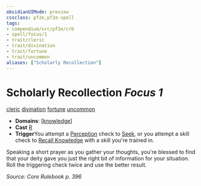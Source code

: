 ```yaml
---
obsidianUIMode: preview
cssclass: pf2e,pf2e-spell
tags:
- compendium/src/pf2e/crb
- spell/focus/1
- trait/cleric
- trait/divination
- trait/fortune
- trait/uncommon
aliases: ["Scholarly Recollection"]
---
```

# Scholarly Recollection *Focus 1*   
[cleric](../../Rules/traits/cleric.md)  [divination](../../Rules/traits/divination.md)  [fortune](../../Rules/traits/fortune.md)  [uncommon](../../Rules/traits/uncommon.md)  

- **Domains**: [[knowledge](../setting/domains.md#Knowledge)]
- **Cast** [R](../../Rules/core-rulebook/chapter-9-playing-the-game.md#Actions "Reaction") 
- **Trigger**You attempt a [Perception](../skills.md#Perception) check to [Seek](../../Rules/actions/seek.md), or you attempt a skill check to [Recall Knowledge](../../Rules/actions/recall-knowledge.md) with a skill you're trained in.

Speaking a short prayer as you gather your thoughts, you're blessed to find that your deity gave you just the right bit of information for your situation. Roll the triggering check twice and use the better result.

*Source: Core Rulebook p. 396*